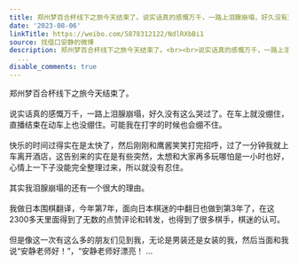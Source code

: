 ```yaml
---
title: 郑州梦百合杯线下之旅今天结束了。说实话真的感慨万千，一路上泪腺崩塌，好久没有这么哭过了。在车上就没绷住，直播结束在动车上也没绷住。可能我在打字的时候也...
date: '2023-08-06'
linkTitle: https://weibo.com/5878312122/NdlRXbBi1
source: 找借口安静的微博
description: 郑州梦百合杯线下之旅今天结束了。<br><br>说实话真的感慨万千，一路上泪腺崩塌，好久没有这么哭过了。在车上就没绷住，直播结束在动车上也没绷住。可能我在打字的时候也会绷不住。<br><br>快乐的时间过得实在是太快了，然后刚刚和鹰酱笑笑打完招呼，过了一分钟我就上车离开酒店，这告别来的实在是有些突然，太想和大家再多玩哪怕是一小时也好，心情上一下子没能完全整理过来，所以就没有忍住。<br><br>其实我泪腺崩塌的还有一个很大的理由。<br><br>我做日本围棋翻译，今年第7年，面向日本棋迷的中翻日也做到第3年了，在这2300多天里面得到了无数的点赞评论和转发，也得到了很多棋手，棋迷的认可。<br><br>但是像这一次有这么多的朋友们见到我，无论是男装还是女装的我，然后当面和我说“安静老师好！”，“安静老师好漂亮！
  ...
disable_comments: true
---
```

郑州梦百合杯线下之旅今天结束了。<br><br>说实话真的感慨万千，一路上泪腺崩塌，好久没有这么哭过了。在车上就没绷住，直播结束在动车上也没绷住。可能我在打字的时候也会绷不住。<br><br>快乐的时间过得实在是太快了，然后刚刚和鹰酱笑笑打完招呼，过了一分钟我就上车离开酒店，这告别来的实在是有些突然，太想和大家再多玩哪怕是一小时也好，心情上一下子没能完全整理过来，所以就没有忍住。<br><br>其实我泪腺崩塌的还有一个很大的理由。<br><br>我做日本围棋翻译，今年第7年，面向日本棋迷的中翻日也做到第3年了，在这2300多天里面得到了无数的点赞评论和转发，也得到了很多棋手，棋迷的认可。<br><br>但是像这一次有这么多的朋友们见到我，无论是男装还是女装的我，然后当面和我说“安静老师好！”，“安静老师好漂亮！ ...